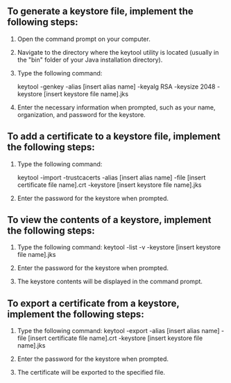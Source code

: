 ## To generate a keystore file, implement the following steps:
1. Open the command prompt on your computer.
2. Navigate to the directory where the keytool utility is located (usually in the "bin" folder of your Java installation directory).
3. Type the following command:

   keytool -genkey -alias [insert alias name] -keyalg RSA -keysize 2048 -keystore [insert keystore file name].jks

4. Enter the necessary information when prompted, such as your name, organization, and password for the keystore.

## To add a certificate to a keystore file, implement the following steps:
1. Type the following command:

   keytool -import -trustcacerts -alias [insert alias name] -file [insert certificate file name].crt -keystore [insert keystore file name].jks

2. Enter the password for the keystore when prompted.

## To view the contents of a keystore, implement the following steps:
1. Type the following command:
   keytool -list -v -keystore [insert keystore file name].jks
   
2. Enter the password for the keystore when prompted. 
3. The keystore contents will be displayed in the command prompt.

## To export a certificate from a keystore, implement the following steps:
1. Type the following command:
   keytool -export -alias [insert alias name] -file [insert certificate file name].crt -keystore [insert keystore file name].jks
 
2. Enter the password for the keystore when prompted. 
3. The certificate will be exported to the specified file.

